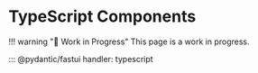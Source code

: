 # TypeScript Components

!!! warning "🚧 Work in Progress"
    This page is a work in progress.

::: @pydantic/fastui
    handler: typescript
